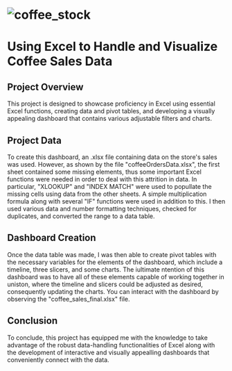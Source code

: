 # ![coffee_stock](https://github.com/user-attachments/assets/24ed4e2f-523b-493a-8b32-59c920abde25)

# Using Excel to Handle and Visualize Coffee Sales Data

## Project Overview

This project is designed to showcase proficiency in Excel using essential Excel functions, creating data and pivot tables, and developing a visually appealing dashboard that contains various adjustable filters and charts.

## Project Data

To create this dashboard, an .xlsx file containing data on the store's sales was used. However, as shown by the file "coffeeOrdersData.xlsx", the first sheet contained some missing elements, thus some important Excel functions were needed in order to deal with this attrition in data. In particular, "XLOOKUP" and "INDEX MATCH" were used to popullate the missing cells using data from the other sheets. A simple multiplication formula along with several "IF" functions were used in addition to this. I then used various data and number formatting techniques, checked for duplicates, and converted the range to a data table.

## Dashboard Creation

Once the data table was made, I was then able to create pivot tables with the necessary variables for the elements of the dashboard, which include a timeline, three slicers, and some charts. The iultimate ntention of this dashboard was to have all of these elements capable of working together in uniston, where the timeline and slicers could be adjusted as desired, consequently updating the charts. You can interact with the dashboard by observing the "coffee_sales_final.xlsx" file.

## Conclusion

To conclude, this project has equipped me with the knowledge to take advantage of the robust data-handling functionalities of Excel along with the development of interactive and visually appealling dashboards that conveniently connect with the data.
